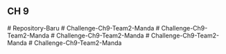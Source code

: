 ## CH 9


#   R e p o s i t o r y - B a r u  
 #   C h a l l e n g e - C h 9 - T e a m 2 - M a n d a  
 #   C h a l l e n g e - C h 9 - T e a m 2 - M a n d a  
 #   C h a l l e n g e - C h 9 - T e a m 2 - M a n d a  
 #   C h a l l e n g e - C h 9 - T e a m 2 - M a n d a  
 #   C h a l l e n g e - C h 9 - T e a m 2 - M a n d a  
 